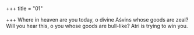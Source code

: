 +++
title = "01"

+++
Where in heaven are you today, o divine Aśvins whose goods are zeal? Will you hear this, o you whose goods are bull-like? Atri is trying to  win you.